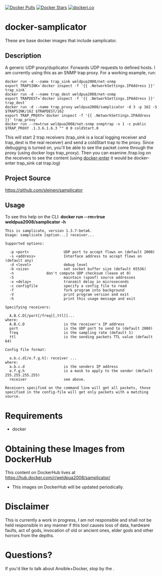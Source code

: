 [![Docker Pulls](https://img.shields.io/docker/pulls/weldpua2008/docker-samplicator.svg)](https://hub.docker.com/r/weldpua2008/docker-samplicator/)
[![Docker Stars](https://img.shields.io/docker/stars/weldpua2008/samplicator.svg)](https://hub.docker.com/r/weldpua2008/samplicator/)
[![dockeri.co](http://dockeri.co/image/weldpua2008/samplicator)](https://hub.docker.com/r/weldpua2008/samplicator/)


docker-samplicator
===================
These are base docker images that include samplicator.  

## Description
A generic UDP proxy/duplicator.  Forwards UDP requests to defined hosts.  I am currently using this as an SNMP trap proxy.  For a working example, run:

    docker run -d --name trap_sink weldpua2008/net-snmp
    export TRAPSINK=`docker inspect -f '{{ .NetworkSettings.IPAddress }}' trap_sink`
    docker run -d --name trap_dest weldpua2008/net-snmp
    export TRAPDEST=`docker inspect -f '{{ .NetworkSettings.IPAddress }}' trap_dest`
    docker run -d --name trap_proxy weldpua2008/samplicator -d 3 -p 162 -S $TRAPSINK/162 $TRAPDEST/162
    export TRAP_PROXY=`docker inspect -f '{{ .NetworkSettings.IPAddress }}' trap_proxy`
    docker run --rm=true weldpua2008/net-snmp snmptrap -v 1 -c public $TRAP_PROXY .1.3.6.1.6.3 "" 0 0 coldStart.0

This will start 2 trap receivers (trap_sink is a local logging receiver and trap_dest is the real receiver) and send a coldStart trap to the proxy.  Since debugging is turned on, you'll be able to see the packet come through the proxy (using docker logs trap_proxy).  Then you can examine /trap.log on the receivers to see the content (using [docker-enter][1] it would be docker-enter trap_sink cat trap.log)

## Project Source
https://github.com/sleinen/samplicator

## Usage
To see this help on the CLI:  **docker run --rm=true weldpua2008/samplicator -h**

    This is samplicate, version 1.3.7-beta6.
    Usage: samplicate [option...] receiver...

    Supported options:

      -p <port>                UDP port to accept flows on (default 2000)
      -s <address>             Interface address to accept flows on (default any)
      -d <level>               debug level
      -b <size>                set socket buffer size (default 65536)
      -n			   don't compute UDP checksum (leave at 0)
      -S                       maintain (spoof) source addresses
      -x <delay>               transmit delay in microseconds
      -c configfile            specify a config file to read
      -f                       fork program into background
      -V                       print program version and exit
      -h                       print this usage message and exit

    Specifying receivers:

      A.B.C.D[/port[/freq][,ttl]]...
    where:
      A.B.C.D                  is the receiver's IP address
      port                     is the UDP port to send to (default 2000)
      freq                     is the sampling rate (default 1)
      ttl                      is the sending packets TTL value (default 64)

    Config file format:

      a.b.c.d[/e.f.g.h]: receiver ...
    where:
      a.b.c.d                  is the senders IP address
      e.f.g.h                  is a mask to apply to the sender (default 255.255.255.255)
      receiver                 see above.

    Receivers specified on the command line will get all packets, those
    specified in the config-file will get only packets with a matching source.


Requirements
=====================================

* docker

Obtaining these Images from DockerHub
=====================================

This content on DockerHub lives at https://hub.docker.com/r/weldpua2008/samplicator/

* This images on DockerHub will be updated periodically.

Disclaimer
=============================

This is currently a work in progress, I am not responsible and shall not
be held responsible in any manner if this tool causes loss of data, hardware
faults, act of gods, invocation of old or ancient ones, elder gods and other
horrors from the depths.

Questions?
==========

If you'd like to talk about Ansible+Docker, stop by the .


  [1]: https://github.com/jpetazzo/nsenter
